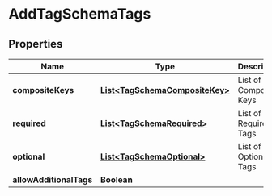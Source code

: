 

# AddTagSchemaTags


## Properties

| Name | Type | Description | Notes |
|------------ | ------------- | ------------- | -------------|
|**compositeKeys** | [**List&lt;TagSchemaCompositeKey&gt;**](TagSchemaCompositeKey.md) | List of Composite Keys |  [optional] |
|**required** | [**List&lt;TagSchemaRequired&gt;**](TagSchemaRequired.md) | List of Required Tags |  [optional] |
|**optional** | [**List&lt;TagSchemaOptional&gt;**](TagSchemaOptional.md) | List of Optional Tags |  [optional] |
|**allowAdditionalTags** | **Boolean** |  |  [optional] |




